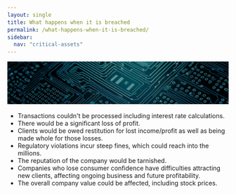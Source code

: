 ```yaml
---
layout: single
title: What happens when it is breached 
permalink: /what-happens-when-it-is-breached/
sidebar:
  nav: "critical-assets"
---
```


![breach](/assets/Image-breach.png)
- Transactions couldn't be processed including interest rate calculations.
- There would be a significant loss of profit.
- Clients would be owed restitution for lost income/profit as well as being made whole for those losses.
- Regulatory violations incur steep fines, which could reach into the millions.
- The reputation of the company would be tarnished.
- Companies who lose consumer confidence have difficulties attracting new clients, affecting ongoing business and future profitability.
- The overall company value could be affected, including stock prices.